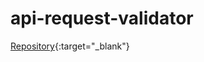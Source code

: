 # api-request-validator

[Repository](https://github.com/Pitbi/api-request-validator){:target="_blank"}